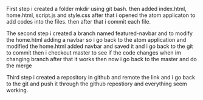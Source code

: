 First step i created a folder mkdir using git bash. then added index.html, 
home.html, script.js and style.css after that i opened the atom applicaton 
to add codes into the files. then after that i commit each file.

The second step i created a branch named featured-navbar and to modify the home.html adding a navbar so i go back to the atom application
and modified the home.html added navbar and saved it and i go back to the git to
commit then i checkout master to see if the code changes when im changing branch
after that it works then now i go back to the master and do the merge

Third step i created a repository in github and remote the link and i go back to the git
and push it through the github repostiory and everything seem working.


